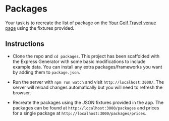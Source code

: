 # Packages

Your task is to recreate the list of package on the [Your Golf Travel venue page](https://www.yourgolftravel.com/the-belfry)
using the fixtures provided.

## Instructions

* Clone the repo and `cd packages`. This project has been scaffolded with the Express Generator
with some basic modifications to include example data. You can install any extra packages/frameworks
you want by adding them to `package.json`.

* Run the server with `npm run watch` and visit `http://localhost:3000/`. The server will reload
changes automatically but you will need to refresh the browser.

* Recreate the packages using the JSON fixtures provided in the app. The packages can be found
at `http://localhost:3000/packages` and prices for a single package at `http://localhost:3000/packages/prices`.

